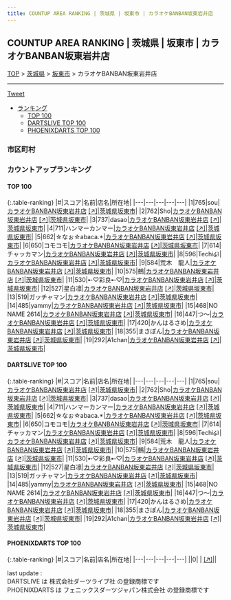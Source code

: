 ```yaml
---
title: COUNTUP AREA RANKING | 茨城県 | 坂東市 | カラオケBANBAN坂東岩井店
---
```

## COUNTUP AREA RANKING | 茨城県 | 坂東市 | カラオケBANBAN坂東岩井店

[TOP](/darts/rank/) > [茨城県](/darts/rank/茨城県/) > [坂東市](/darts/rank/茨城県/坂東市/) > カラオケBANBAN坂東岩井店

___

<a href="https://twitter.com/share?ref_src=twsrc%5Etfw" data-text="COUNTUP AREA RANKING | 茨城県坂東市カラオケBANBAN坂東岩井店" class="twitter-share-button" data-hashtags="DARTSLIVE,PHOENIXDARTS,darts,ダーツ" data-show-count="false">Tweet</a>

* [ランキング](#カウントアップランキング)
    * [TOP 100](#top-100)
    * [DARTSLIVE TOP 100](#dartslive-top-100)
    * [PHOENIXDARTS TOP 100](#phoenixdarts-top-100)

### 市区町村

<ul>

</ul>

### カウントアップランキング

#### TOP 100



{:.table-ranking}
|#|スコア|名前|店名|所在地|
|---|---|---|---|---|
|1|765|<span class="rank-name-dl">sou</span>|<a href="/darts/rank/shops/da70c558647336380d9b047a20a7ba1e.html">カラオケBANBAN坂東岩井店</a> <a href="https://search.dartslive.com/jp/shop/da70c558647336380d9b047a20a7ba1e">[↗]</a>|<a href="/darts/rank/茨城県/坂東市">茨城県坂東市</a>|
|2|762|<span class="rank-name-dl">Sho</span>|<a href="/darts/rank/shops/da70c558647336380d9b047a20a7ba1e.html">カラオケBANBAN坂東岩井店</a> <a href="https://search.dartslive.com/jp/shop/da70c558647336380d9b047a20a7ba1e">[↗]</a>|<a href="/darts/rank/茨城県/坂東市">茨城県坂東市</a>|
|3|737|<span class="rank-name-dl">dasao</span>|<a href="/darts/rank/shops/da70c558647336380d9b047a20a7ba1e.html">カラオケBANBAN坂東岩井店</a> <a href="https://search.dartslive.com/jp/shop/da70c558647336380d9b047a20a7ba1e">[↗]</a>|<a href="/darts/rank/茨城県/坂東市">茨城県坂東市</a>|
|4|711|<span class="rank-name-dl">ハンマーカンマー</span>|<a href="/darts/rank/shops/da70c558647336380d9b047a20a7ba1e.html">カラオケBANBAN坂東岩井店</a> <a href="https://search.dartslive.com/jp/shop/da70c558647336380d9b047a20a7ba1e">[↗]</a>|<a href="/darts/rank/茨城県/坂東市">茨城県坂東市</a>|
|5|662|<span class="rank-name-dl">☆なぉ☆abaca.*</span>|<a href="/darts/rank/shops/da70c558647336380d9b047a20a7ba1e.html">カラオケBANBAN坂東岩井店</a> <a href="https://search.dartslive.com/jp/shop/da70c558647336380d9b047a20a7ba1e">[↗]</a>|<a href="/darts/rank/茨城県/坂東市">茨城県坂東市</a>|
|6|650|<span class="rank-name-dl">コモコモ</span>|<a href="/darts/rank/shops/da70c558647336380d9b047a20a7ba1e.html">カラオケBANBAN坂東岩井店</a> <a href="https://search.dartslive.com/jp/shop/da70c558647336380d9b047a20a7ba1e">[↗]</a>|<a href="/darts/rank/茨城県/坂東市">茨城県坂東市</a>|
|7|614|<span class="rank-name-dl">チャッカマン</span>|<a href="/darts/rank/shops/da70c558647336380d9b047a20a7ba1e.html">カラオケBANBAN坂東岩井店</a> <a href="https://search.dartslive.com/jp/shop/da70c558647336380d9b047a20a7ba1e">[↗]</a>|<a href="/darts/rank/茨城県/坂東市">茨城県坂東市</a>|
|8|596|<span class="rank-name-dl">Techi໒꒱</span>|<a href="/darts/rank/shops/da70c558647336380d9b047a20a7ba1e.html">カラオケBANBAN坂東岩井店</a> <a href="https://search.dartslive.com/jp/shop/da70c558647336380d9b047a20a7ba1e">[↗]</a>|<a href="/darts/rank/茨城県/坂東市">茨城県坂東市</a>|
|9|584|<span class="rank-name-dl">荒木　龍人</span>|<a href="/darts/rank/shops/da70c558647336380d9b047a20a7ba1e.html">カラオケBANBAN坂東岩井店</a> <a href="https://search.dartslive.com/jp/shop/da70c558647336380d9b047a20a7ba1e">[↗]</a>|<a href="/darts/rank/茨城県/坂東市">茨城県坂東市</a>|
|10|575|<span class="rank-name-dl">鵺</span>|<a href="/darts/rank/shops/da70c558647336380d9b047a20a7ba1e.html">カラオケBANBAN坂東岩井店</a> <a href="https://search.dartslive.com/jp/shop/da70c558647336380d9b047a20a7ba1e">[↗]</a>|<a href="/darts/rank/茨城県/坂東市">茨城県坂東市</a>|
|11|530|<span class="rank-name-dl">➸♡彩良➸♡</span>|<a href="/darts/rank/shops/da70c558647336380d9b047a20a7ba1e.html">カラオケBANBAN坂東岩井店</a> <a href="https://search.dartslive.com/jp/shop/da70c558647336380d9b047a20a7ba1e">[↗]</a>|<a href="/darts/rank/茨城県/坂東市">茨城県坂東市</a>|
|12|527|<span class="rank-name-dl">星白凛</span>|<a href="/darts/rank/shops/da70c558647336380d9b047a20a7ba1e.html">カラオケBANBAN坂東岩井店</a> <a href="https://search.dartslive.com/jp/shop/da70c558647336380d9b047a20a7ba1e">[↗]</a>|<a href="/darts/rank/茨城県/坂東市">茨城県坂東市</a>|
|13|519|<span class="rank-name-dl">ガッチャマン</span>|<a href="/darts/rank/shops/da70c558647336380d9b047a20a7ba1e.html">カラオケBANBAN坂東岩井店</a> <a href="https://search.dartslive.com/jp/shop/da70c558647336380d9b047a20a7ba1e">[↗]</a>|<a href="/darts/rank/茨城県/坂東市">茨城県坂東市</a>|
|14|485|<span class="rank-name-dl">yammy</span>|<a href="/darts/rank/shops/da70c558647336380d9b047a20a7ba1e.html">カラオケBANBAN坂東岩井店</a> <a href="https://search.dartslive.com/jp/shop/da70c558647336380d9b047a20a7ba1e">[↗]</a>|<a href="/darts/rank/茨城県/坂東市">茨城県坂東市</a>|
|15|468|<span class="rank-name-dl">NO NAME 2614</span>|<a href="/darts/rank/shops/da70c558647336380d9b047a20a7ba1e.html">カラオケBANBAN坂東岩井店</a> <a href="https://search.dartslive.com/jp/shop/da70c558647336380d9b047a20a7ba1e">[↗]</a>|<a href="/darts/rank/茨城県/坂東市">茨城県坂東市</a>|
|16|447|<span class="rank-name-dl">つ〜</span>|<a href="/darts/rank/shops/da70c558647336380d9b047a20a7ba1e.html">カラオケBANBAN坂東岩井店</a> <a href="https://search.dartslive.com/jp/shop/da70c558647336380d9b047a20a7ba1e">[↗]</a>|<a href="/darts/rank/茨城県/坂東市">茨城県坂東市</a>|
|17|420|<span class="rank-name-dl">かんはるさめ</span>|<a href="/darts/rank/shops/da70c558647336380d9b047a20a7ba1e.html">カラオケBANBAN坂東岩井店</a> <a href="https://search.dartslive.com/jp/shop/da70c558647336380d9b047a20a7ba1e">[↗]</a>|<a href="/darts/rank/茨城県/坂東市">茨城県坂東市</a>|
|18|355|<span class="rank-name-dl">まさぽん</span>|<a href="/darts/rank/shops/da70c558647336380d9b047a20a7ba1e.html">カラオケBANBAN坂東岩井店</a> <a href="https://search.dartslive.com/jp/shop/da70c558647336380d9b047a20a7ba1e">[↗]</a>|<a href="/darts/rank/茨城県/坂東市">茨城県坂東市</a>|
|19|292|<span class="rank-name-dl">A1chan</span>|<a href="/darts/rank/shops/da70c558647336380d9b047a20a7ba1e.html">カラオケBANBAN坂東岩井店</a> <a href="https://search.dartslive.com/jp/shop/da70c558647336380d9b047a20a7ba1e">[↗]</a>|<a href="/darts/rank/茨城県/坂東市">茨城県坂東市</a>|


#### DARTSLIVE TOP 100



{:.table-ranking}
|#|スコア|名前|店名|所在地|
|---|---|---|---|---|
|1|765|<span class="rank-name-dl">sou</span>|<a href="/darts/rank/shops/da70c558647336380d9b047a20a7ba1e.html">カラオケBANBAN坂東岩井店</a> <a href="https://search.dartslive.com/jp/shop/da70c558647336380d9b047a20a7ba1e">[↗]</a>|<a href="/darts/rank/茨城県/坂東市">茨城県坂東市</a>|
|2|762|<span class="rank-name-dl">Sho</span>|<a href="/darts/rank/shops/da70c558647336380d9b047a20a7ba1e.html">カラオケBANBAN坂東岩井店</a> <a href="https://search.dartslive.com/jp/shop/da70c558647336380d9b047a20a7ba1e">[↗]</a>|<a href="/darts/rank/茨城県/坂東市">茨城県坂東市</a>|
|3|737|<span class="rank-name-dl">dasao</span>|<a href="/darts/rank/shops/da70c558647336380d9b047a20a7ba1e.html">カラオケBANBAN坂東岩井店</a> <a href="https://search.dartslive.com/jp/shop/da70c558647336380d9b047a20a7ba1e">[↗]</a>|<a href="/darts/rank/茨城県/坂東市">茨城県坂東市</a>|
|4|711|<span class="rank-name-dl">ハンマーカンマー</span>|<a href="/darts/rank/shops/da70c558647336380d9b047a20a7ba1e.html">カラオケBANBAN坂東岩井店</a> <a href="https://search.dartslive.com/jp/shop/da70c558647336380d9b047a20a7ba1e">[↗]</a>|<a href="/darts/rank/茨城県/坂東市">茨城県坂東市</a>|
|5|662|<span class="rank-name-dl">☆なぉ☆abaca.*</span>|<a href="/darts/rank/shops/da70c558647336380d9b047a20a7ba1e.html">カラオケBANBAN坂東岩井店</a> <a href="https://search.dartslive.com/jp/shop/da70c558647336380d9b047a20a7ba1e">[↗]</a>|<a href="/darts/rank/茨城県/坂東市">茨城県坂東市</a>|
|6|650|<span class="rank-name-dl">コモコモ</span>|<a href="/darts/rank/shops/da70c558647336380d9b047a20a7ba1e.html">カラオケBANBAN坂東岩井店</a> <a href="https://search.dartslive.com/jp/shop/da70c558647336380d9b047a20a7ba1e">[↗]</a>|<a href="/darts/rank/茨城県/坂東市">茨城県坂東市</a>|
|7|614|<span class="rank-name-dl">チャッカマン</span>|<a href="/darts/rank/shops/da70c558647336380d9b047a20a7ba1e.html">カラオケBANBAN坂東岩井店</a> <a href="https://search.dartslive.com/jp/shop/da70c558647336380d9b047a20a7ba1e">[↗]</a>|<a href="/darts/rank/茨城県/坂東市">茨城県坂東市</a>|
|8|596|<span class="rank-name-dl">Techi໒꒱</span>|<a href="/darts/rank/shops/da70c558647336380d9b047a20a7ba1e.html">カラオケBANBAN坂東岩井店</a> <a href="https://search.dartslive.com/jp/shop/da70c558647336380d9b047a20a7ba1e">[↗]</a>|<a href="/darts/rank/茨城県/坂東市">茨城県坂東市</a>|
|9|584|<span class="rank-name-dl">荒木　龍人</span>|<a href="/darts/rank/shops/da70c558647336380d9b047a20a7ba1e.html">カラオケBANBAN坂東岩井店</a> <a href="https://search.dartslive.com/jp/shop/da70c558647336380d9b047a20a7ba1e">[↗]</a>|<a href="/darts/rank/茨城県/坂東市">茨城県坂東市</a>|
|10|575|<span class="rank-name-dl">鵺</span>|<a href="/darts/rank/shops/da70c558647336380d9b047a20a7ba1e.html">カラオケBANBAN坂東岩井店</a> <a href="https://search.dartslive.com/jp/shop/da70c558647336380d9b047a20a7ba1e">[↗]</a>|<a href="/darts/rank/茨城県/坂東市">茨城県坂東市</a>|
|11|530|<span class="rank-name-dl">➸♡彩良➸♡</span>|<a href="/darts/rank/shops/da70c558647336380d9b047a20a7ba1e.html">カラオケBANBAN坂東岩井店</a> <a href="https://search.dartslive.com/jp/shop/da70c558647336380d9b047a20a7ba1e">[↗]</a>|<a href="/darts/rank/茨城県/坂東市">茨城県坂東市</a>|
|12|527|<span class="rank-name-dl">星白凛</span>|<a href="/darts/rank/shops/da70c558647336380d9b047a20a7ba1e.html">カラオケBANBAN坂東岩井店</a> <a href="https://search.dartslive.com/jp/shop/da70c558647336380d9b047a20a7ba1e">[↗]</a>|<a href="/darts/rank/茨城県/坂東市">茨城県坂東市</a>|
|13|519|<span class="rank-name-dl">ガッチャマン</span>|<a href="/darts/rank/shops/da70c558647336380d9b047a20a7ba1e.html">カラオケBANBAN坂東岩井店</a> <a href="https://search.dartslive.com/jp/shop/da70c558647336380d9b047a20a7ba1e">[↗]</a>|<a href="/darts/rank/茨城県/坂東市">茨城県坂東市</a>|
|14|485|<span class="rank-name-dl">yammy</span>|<a href="/darts/rank/shops/da70c558647336380d9b047a20a7ba1e.html">カラオケBANBAN坂東岩井店</a> <a href="https://search.dartslive.com/jp/shop/da70c558647336380d9b047a20a7ba1e">[↗]</a>|<a href="/darts/rank/茨城県/坂東市">茨城県坂東市</a>|
|15|468|<span class="rank-name-dl">NO NAME 2614</span>|<a href="/darts/rank/shops/da70c558647336380d9b047a20a7ba1e.html">カラオケBANBAN坂東岩井店</a> <a href="https://search.dartslive.com/jp/shop/da70c558647336380d9b047a20a7ba1e">[↗]</a>|<a href="/darts/rank/茨城県/坂東市">茨城県坂東市</a>|
|16|447|<span class="rank-name-dl">つ〜</span>|<a href="/darts/rank/shops/da70c558647336380d9b047a20a7ba1e.html">カラオケBANBAN坂東岩井店</a> <a href="https://search.dartslive.com/jp/shop/da70c558647336380d9b047a20a7ba1e">[↗]</a>|<a href="/darts/rank/茨城県/坂東市">茨城県坂東市</a>|
|17|420|<span class="rank-name-dl">かんはるさめ</span>|<a href="/darts/rank/shops/da70c558647336380d9b047a20a7ba1e.html">カラオケBANBAN坂東岩井店</a> <a href="https://search.dartslive.com/jp/shop/da70c558647336380d9b047a20a7ba1e">[↗]</a>|<a href="/darts/rank/茨城県/坂東市">茨城県坂東市</a>|
|18|355|<span class="rank-name-dl">まさぽん</span>|<a href="/darts/rank/shops/da70c558647336380d9b047a20a7ba1e.html">カラオケBANBAN坂東岩井店</a> <a href="https://search.dartslive.com/jp/shop/da70c558647336380d9b047a20a7ba1e">[↗]</a>|<a href="/darts/rank/茨城県/坂東市">茨城県坂東市</a>|
|19|292|<span class="rank-name-dl">A1chan</span>|<a href="/darts/rank/shops/da70c558647336380d9b047a20a7ba1e.html">カラオケBANBAN坂東岩井店</a> <a href="https://search.dartslive.com/jp/shop/da70c558647336380d9b047a20a7ba1e">[↗]</a>|<a href="/darts/rank/茨城県/坂東市">茨城県坂東市</a>|


#### PHOENIXDARTS TOP 100



{:.table-ranking}
|#|スコア|名前|店名|所在地|
|---|---|---|---|---|
||0|<span class="rank-name-dl"> </span>|<a href="/darts/rank/shops/.html"></a> <a href="">[↗]</a>|<a href="/darts/rank//"></a>|


<div class="footer border-top border-gray-light mt-5 pt-3 text-right text-gray">
    last update : <span style="font-weight: italic" id="foot_last_modified"></span><br />
    DARTSLIVE は 株式会社ダーツライブ社 の登録商標です<br />
    PHOENIXDARTS は フェニックスダーツジャパン株式会社 の登録商標です<br />
</div>

<script src="https://cdnjs.cloudflare.com/ajax/libs/jquery.tablesorter/2.31.3/js/jquery.tablesorter.min.js" integrity="sha512-qzgd5cYSZcosqpzpn7zF2ZId8f/8CHmFKZ8j7mU4OUXTNRd5g+ZHBPsgKEwoqxCtdQvExE5LprwwPAgoicguNg==" crossorigin="anonymous" referrerpolicy="no-referrer"></script>
<link rel="stylesheet" href="https://cdnjs.cloudflare.com/ajax/libs/jquery.tablesorter/2.31.3/css/theme.default.min.css" integrity="sha512-wghhOJkjQX0Lh3NSWvNKeZ0ZpNn+SPVXX1Qyc9OCaogADktxrBiBdKGDoqVUOyhStvMBmJQ8ZdMHiR3wuEq8+w==" crossorigin="anonymous" referrerpolicy="no-referrer" />
<script>
$(function() {
    $(".table-ranking").tablesorter({sortList:[[0, 0]]});
    $("#foot_last_modified").text(formatDate(new Date(document.lastModified), 'yyyy-MM-dd HH:mm:ss'));
});
</script>

<script async src="https://platform.twitter.com/widgets.js" charset="utf-8"></script>